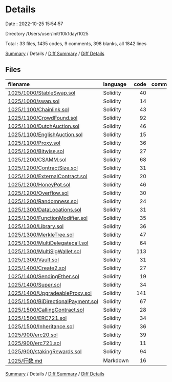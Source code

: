 # Details

Date : 2022-10-25 15:54:57

Directory /Users/user/init/10k1day/1025

Total : 33 files,  1435 codes, 9 comments, 398 blanks, all 1842 lines

[Summary](results.md) / Details / [Diff Summary](diff.md) / [Diff Details](diff-details.md)

## Files
| filename | language | code | comment | blank | total |
| :--- | :--- | ---: | ---: | ---: | ---: |
| [1025/1000/StableSwap.sol](/1025/1000/StableSwap.sol) | Solidity | 40 | 1 | 10 | 51 |
| [1025/1000/swap.sol](/1025/1000/swap.sol) | Solidity | 14 | 7 | 4 | 25 |
| [1025/1100/Chainlink.sol](/1025/1100/Chainlink.sol) | Solidity | 43 | 0 | 11 | 54 |
| [1025/1100/CrowdFound.sol](/1025/1100/CrowdFound.sol) | Solidity | 92 | 0 | 23 | 115 |
| [1025/1100/DutchAuction.sol](/1025/1100/DutchAuction.sol) | Solidity | 46 | 0 | 9 | 55 |
| [1025/1100/EnglishAuction.sol](/1025/1100/EnglishAuction.sol) | Solidity | 15 | 0 | 6 | 21 |
| [1025/1100/Proxy.sol](/1025/1100/Proxy.sol) | Solidity | 36 | 0 | 11 | 47 |
| [1025/1200/Bitwise.sol](/1025/1200/Bitwise.sol) | Solidity | 27 | 0 | 11 | 38 |
| [1025/1200/CSAMM.sol](/1025/1200/CSAMM.sol) | Solidity | 68 | 0 | 10 | 78 |
| [1025/1200/ContractSize.sol](/1025/1200/ContractSize.sol) | Solidity | 31 | 0 | 7 | 38 |
| [1025/1200/ExternalContract.sol](/1025/1200/ExternalContract.sol) | Solidity | 20 | 0 | 8 | 28 |
| [1025/1200/HoneyPot.sol](/1025/1200/HoneyPot.sol) | Solidity | 46 | 0 | 14 | 60 |
| [1025/1200/Overflow.sol](/1025/1200/Overflow.sol) | Solidity | 30 | 0 | 10 | 40 |
| [1025/1200/Randomness.sol](/1025/1200/Randomness.sol) | Solidity | 24 | 0 | 6 | 30 |
| [1025/1300/DataLocations.sol](/1025/1300/DataLocations.sol) | Solidity | 31 | 0 | 6 | 37 |
| [1025/1300/FunctionModifier.sol](/1025/1300/FunctionModifier.sol) | Solidity | 35 | 0 | 10 | 45 |
| [1025/1300/Library.sol](/1025/1300/Library.sol) | Solidity | 36 | 0 | 14 | 50 |
| [1025/1300/MerkleTree.sol](/1025/1300/MerkleTree.sol) | Solidity | 47 | 0 | 9 | 56 |
| [1025/1300/MultiDelegatecall.sol](/1025/1300/MultiDelegatecall.sol) | Solidity | 64 | 0 | 17 | 81 |
| [1025/1300/MultiSigWallet.sol](/1025/1300/MultiSigWallet.sol) | Solidity | 113 | 0 | 27 | 140 |
| [1025/1300/Vault.sol](/1025/1300/Vault.sol) | Solidity | 31 | 0 | 8 | 39 |
| [1025/1400/Create2.sol](/1025/1400/Create2.sol) | Solidity | 27 | 0 | 7 | 34 |
| [1025/1400/SendingEther.sol](/1025/1400/SendingEther.sol) | Solidity | 19 | 0 | 5 | 24 |
| [1025/1400/Super.sol](/1025/1400/Super.sol) | Solidity | 34 | 0 | 11 | 45 |
| [1025/1400/UpgradeableProxy.sol](/1025/1400/UpgradeableProxy.sol) | Solidity | 141 | 0 | 44 | 185 |
| [1025/1500/BiDirectionalPayment.sol](/1025/1500/BiDirectionalPayment.sol) | Solidity | 67 | 0 | 16 | 83 |
| [1025/1500/CallingContract.sol](/1025/1500/CallingContract.sol) | Solidity | 28 | 0 | 9 | 37 |
| [1025/1500/ERC721.sol](/1025/1500/ERC721.sol) | Solidity | 34 | 0 | 21 | 55 |
| [1025/1500/Inheritance.sol](/1025/1500/Inheritance.sol) | Solidity | 36 | 0 | 11 | 47 |
| [1025/900/erc20.sol](/1025/900/erc20.sol) | Solidity | 39 | 0 | 8 | 47 |
| [1025/900/erc721.sol](/1025/900/erc721.sol) | Solidity | 11 | 0 | 5 | 16 |
| [1025/900/stakingRewards.sol](/1025/900/stakingRewards.sol) | Solidity | 94 | 1 | 29 | 124 |
| [1025/行数.md](/1025/%E8%A1%8C%E6%95%B0.md) | Markdown | 16 | 0 | 1 | 17 |

[Summary](results.md) / Details / [Diff Summary](diff.md) / [Diff Details](diff-details.md)